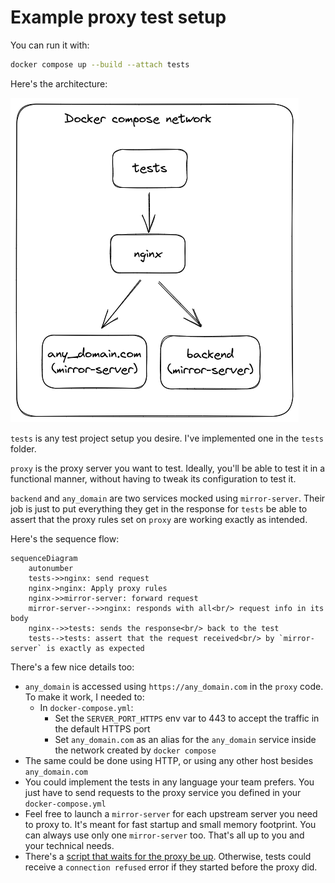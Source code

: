 # Example proxy test setup

You can run it with:

```bash
docker compose up --build --attach tests
```

Here's the architecture:

![`tests` container sends requests to `nginx` container, who can forward it to `backend` or `any_domain`](architecture.excalidraw.png)

`tests` is any test project setup you desire. I've implemented one in the `tests` folder.

`proxy` is the proxy server you want to test. Ideally, you'll be able to test it in a functional manner, without having to tweak its configuration to test it.

`backend` and `any_domain` are two services mocked using `mirror-server`. Their job is just to put everything they get in the response for `tests` be able to assert that the proxy rules set on `proxy` are working exactly as intended.

Here's the sequence flow:

```mermaid
sequenceDiagram
    autonumber
    tests->>nginx: send request
    nginx->nginx: Apply proxy rules
    nginx->>mirror-server: forward request
    mirror-server-->>nginx: responds with all<br/> request info in its body
    nginx-->>tests: sends the response<br/> back to the test
    tests-->tests: assert that the request received<br/> by `mirror-server` is exactly as expected
```

There's a few nice details too:

- `any_domain` is accessed using `https://any_domain.com` in the `proxy` code. To make it work, I needed to:
  - In `docker-compose.yml`:
    - Set the `SERVER_PORT_HTTPS` env var to 443 to accept the traffic in the default HTTPS port
    - Set `any_domain.com` as an alias for the `any_domain` service inside the network created by `docker compose`
- The same could be done using HTTP, or using any other host besides `any_domain.com`
- You could implement the tests in any language your team prefers. You just have to send requests to the proxy service you defined in your `docker-compose.yml`
- Feel free to launch a `mirror-server` for each upstream server you need to proxy to. It's meant for fast startup and small memory footprint. You can always use only one `mirror-server` too. That's all up to you and your technical needs.
- There's a [script that waits for the proxy be up](./tests/wait-upstream.sh). Otherwise, tests could receive a `connection refused` error if they started before the proxy did.
